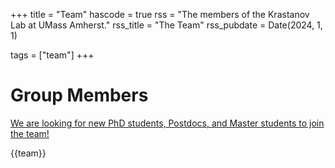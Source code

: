 +++
title = "Team"
hascode = true
rss = "The members of the Krastanov Lab at UMass Amherst."
rss_title = "The Team"
rss_pubdate = Date(2024, 1, 1)

tags = ["team"]
+++

# Group Members

[We are  looking for new PhD students, Postdocs, and Master students to join the team!](/vacancies)

{{team}}